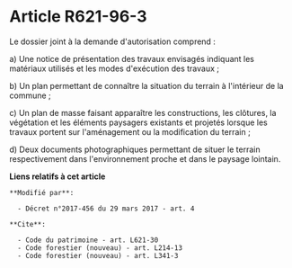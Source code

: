 # Article R621-96-3

Le dossier joint à la demande d'autorisation comprend :

a) Une notice de présentation des travaux envisagés indiquant les matériaux utilisés et les modes d'exécution des travaux ;

b) Un plan permettant de connaître la situation du terrain à l'intérieur de la commune ;

c) Un plan de masse faisant apparaître les constructions, les clôtures, la végétation et les éléments paysagers existants et
projetés lorsque les travaux portent sur l'aménagement ou la modification du terrain ;

d) Deux documents photographiques permettant de situer le terrain respectivement dans l'environnement proche et dans le
paysage lointain.

**Liens relatifs à cet article**

	**Modifié par**:

	  - Décret n°2017-456 du 29 mars 2017 - art. 4

	**Cite**:

	  - Code du patrimoine - art. L621-30
	  - Code forestier (nouveau) - art. L214-13
	  - Code forestier (nouveau) - art. L341-3
